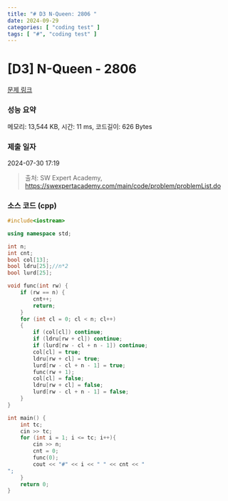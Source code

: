```yaml
---
title: "# D3 N-Queen: 2806 "
date: 2024-09-29
categories: [ "coding test" ]
tags: [ "#", "coding test" ]
---
```


# [D3] N-Queen - 2806 

[문제 링크](https://swexpertacademy.com/main/code/problem/problemDetail.do?contestProbId=AV7GKs06AU0DFAXB) 

### 성능 요약

메모리: 13,544 KB, 시간: 11 ms, 코드길이: 626 Bytes

### 제출 일자

2024-07-30 17:19



> 출처: SW Expert Academy, https://swexpertacademy.com/main/code/problem/problemList.do


### 소스 코드 (cpp)
```cpp
#include<iostream>

using namespace std;

int n;
int cnt;
bool col[13];
bool ldru[25];//n*2
bool lurd[25];

void func(int rw) {
	if (rw == n) {
		cnt++;
		return;
	}
	for (int cl = 0; cl < n; cl++)
	{
		if (col[cl]) continue;
		if (ldru[rw + cl]) continue;
		if (lurd[rw - cl + n - 1]) continue;
		col[cl] = true;
		ldru[rw + cl] = true;
		lurd[rw - cl + n - 1] = true;
		func(rw + 1);
		col[cl] = false;
		ldru[rw + cl] = false;
		lurd[rw - cl + n - 1] = false;
	}
}

int main() {
	int tc;
	cin >> tc;
	for (int i = 1; i <= tc; i++){
		cin >> n;
		cnt = 0;
		func(0);
		cout << "#" << i << " " << cnt << "
";
	}
	return 0;
}
```
